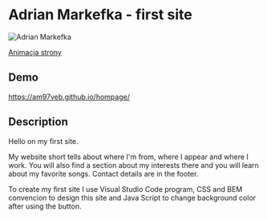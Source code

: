 # Adrian Markefka - first site

![Adrian Markefka](photo/IMG_2881.JPG)

[Animacja strony](gif/animationWebsite.gif)

## Demo

https://am97veb.github.io/hompage/

## Description

Hello on my first site. 

My website short tells about where I'm from, where I appear and where I work. You will also find a section about my interests there and you will learn about my favorite songs. Contact details are in the footer.

To create my first site I use Visual Studio Code program, CSS and BEM convencion to design this site and Java Script to change background color after using the button.
